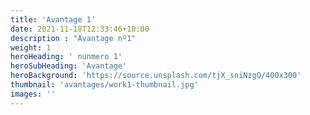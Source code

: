 ```yaml
---
title: 'Avantage 1'
date: 2021-11-18T12:33:46+10:00
description : "Avantage nº1"
weight: 1
heroHeading: ' nunmero 1'
heroSubHeading: 'Avantage'
heroBackground: 'https://source.unsplash.com/tjX_sniNzgQ/400x300'
thumbnail: 'avantages/work1-thumbnail.jpg'
images: ''
---
```


